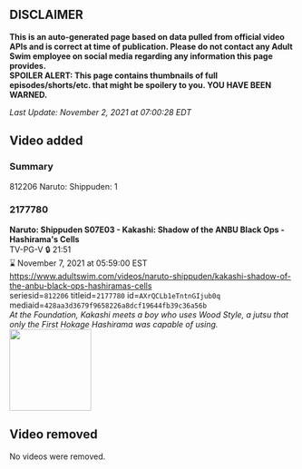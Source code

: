 ## DISCLAIMER
**This is an auto-generated page based on data pulled from official video APIs and is correct at time of publication. Please do not contact any Adult Swim employee on social media regarding any information this page provides.**  
**SPOILER ALERT: This page contains thumbnails of full episodes/shorts/etc. that might be spoilery to you. YOU HAVE BEEN WARNED.**  

_Last Update: November 2, 2021 at 07:00:28 EDT_
## Video added
### Summary
812206 Naruto: Shippuden: 1  
### 2177780
**Naruto: Shippuden S07E03 - Kakashi: Shadow of the ANBU Black Ops - Hashirama's Cells**  
TV-PG-V 🔒 21:51  
⌛ November 7, 2021 at 05:59:00 EST  
https://www.adultswim.com/videos/naruto-shippuden/kakashi-shadow-of-the-anbu-black-ops-hashiramas-cells  
seriesid=`812206` titleid=`2177780` id=`AXrQCLb1eTntnGIjub0q` mediaid=`428aa3d3679f9658226a8dcf19644fb39c36a56b`  
_At the Foundation, Kakashi meets a boy who uses Wood Style, a jutsu that only the First Hokage Hashirama was capable of using._  
<a href="https://media.cdn.adultswim.com/uploads/20210723/thumbnails/2_21723111338-NarutoShippuden_351_KakashiShadowOfTheANBUBlackOpsHashiramasCells.png"><img src="https://media.cdn.adultswim.com/uploads/20210723/thumbnails/2_21723111338-NarutoShippuden_351_KakashiShadowOfTheANBUBlackOpsHashiramasCells.png" height="144px" /></a>
## Video removed
No videos were removed.  
